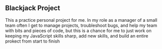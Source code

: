 ## Blackjack Project

This a practice personal project for me. In my role as a manager of a small team often I get to manage projects, troubleshoot bugs, and help my team with bits and pieces of code, but this is a chance for me to just work on keeping my JavaScript skills sharp, add new skills, and build an entire prokect from start to finish
